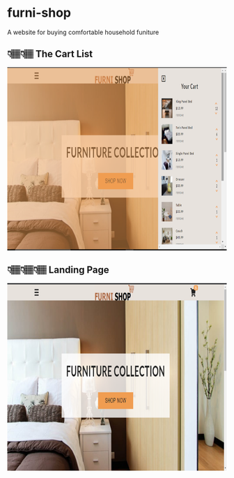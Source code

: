 # furni-shop

A website for buying comfortable household funiture

## 👇🏽👇🏽 The Cart List

<img src ="images/landing1.png" width="800" height="420">

## 👇🏽👇🏽👇🏽 Landing Page

<img src ="images/landing2.png" width="800" height="430">
